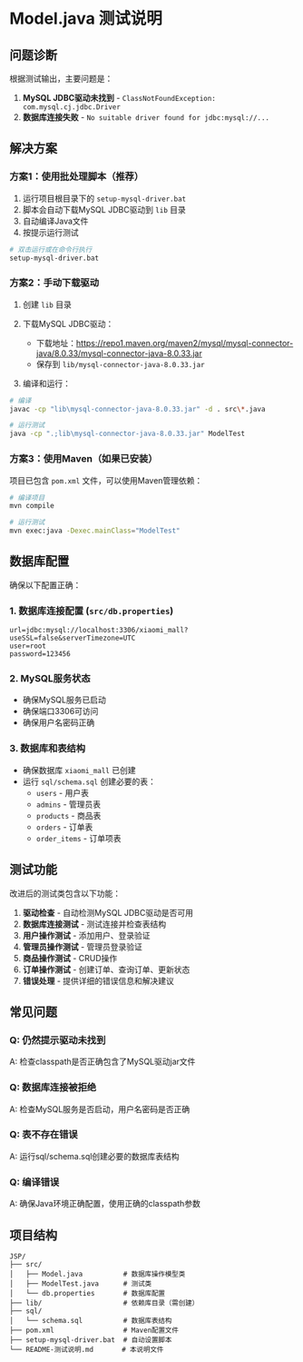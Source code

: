 # Model.java 测试说明

## 问题诊断

根据测试输出，主要问题是：
1. **MySQL JDBC驱动未找到** - `ClassNotFoundException: com.mysql.cj.jdbc.Driver`
2. **数据库连接失败** - `No suitable driver found for jdbc:mysql://...`

## 解决方案

### 方案1：使用批处理脚本（推荐）

1. 运行项目根目录下的 `setup-mysql-driver.bat`
2. 脚本会自动下载MySQL JDBC驱动到 `lib` 目录
3. 自动编译Java文件
4. 按提示运行测试

```bash
# 双击运行或在命令行执行
setup-mysql-driver.bat
```

### 方案2：手动下载驱动

1. 创建 `lib` 目录
2. 下载MySQL JDBC驱动：
   - 下载地址：https://repo1.maven.org/maven2/mysql/mysql-connector-java/8.0.33/mysql-connector-java-8.0.33.jar
   - 保存到 `lib/mysql-connector-java-8.0.33.jar`

3. 编译和运行：
```bash
# 编译
javac -cp "lib\mysql-connector-java-8.0.33.jar" -d . src\*.java

# 运行测试
java -cp ".;lib\mysql-connector-java-8.0.33.jar" ModelTest
```

### 方案3：使用Maven（如果已安装）

项目已包含 `pom.xml` 文件，可以使用Maven管理依赖：

```bash
# 编译项目
mvn compile

# 运行测试
mvn exec:java -Dexec.mainClass="ModelTest"
```

## 数据库配置

确保以下配置正确：

### 1. 数据库连接配置 (`src/db.properties`)
```properties
url=jdbc:mysql://localhost:3306/xiaomi_mall?useSSL=false&serverTimezone=UTC
user=root
password=123456
```

### 2. MySQL服务状态
- 确保MySQL服务已启动
- 确保端口3306可访问
- 确保用户名密码正确

### 3. 数据库和表结构
- 确保数据库 `xiaomi_mall` 已创建
- 运行 `sql/schema.sql` 创建必要的表：
  - `users` - 用户表
  - `admins` - 管理员表
  - `products` - 商品表
  - `orders` - 订单表
  - `order_items` - 订单项表

## 测试功能

改进后的测试类包含以下功能：

1. **驱动检查** - 自动检测MySQL JDBC驱动是否可用
2. **数据库连接测试** - 测试连接并检查表结构
3. **用户操作测试** - 添加用户、登录验证
4. **管理员操作测试** - 管理员登录验证
5. **商品操作测试** - CRUD操作
6. **订单操作测试** - 创建订单、查询订单、更新状态
7. **错误处理** - 提供详细的错误信息和解决建议

## 常见问题

### Q: 仍然提示驱动未找到
A: 检查classpath是否正确包含了MySQL驱动jar文件

### Q: 数据库连接被拒绝
A: 检查MySQL服务是否启动，用户名密码是否正确

### Q: 表不存在错误
A: 运行sql/schema.sql创建必要的数据库表结构

### Q: 编译错误
A: 确保Java环境正确配置，使用正确的classpath参数

## 项目结构

```
JSP/
├── src/
│   ├── Model.java          # 数据库操作模型类
│   ├── ModelTest.java      # 测试类
│   └── db.properties       # 数据库配置
├── lib/                    # 依赖库目录（需创建）
├── sql/
│   └── schema.sql          # 数据库表结构
├── pom.xml                 # Maven配置文件
├── setup-mysql-driver.bat  # 自动设置脚本
└── README-测试说明.md       # 本说明文件
```